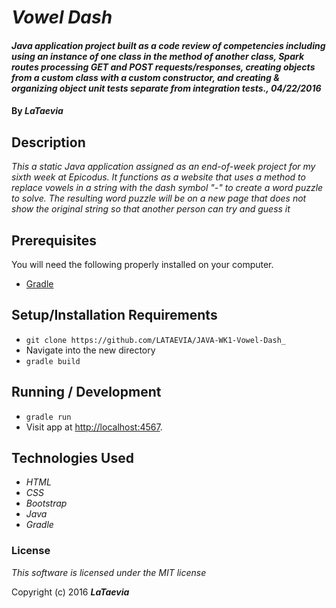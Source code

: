 # _Vowel Dash_

#### _Java application project built as a code review of competencies including using an instance of one class in the method of another class, Spark routes processing GET and POST requests/responses, creating objects from a custom class with a custom constructor, and creating & organizing object unit tests separate from integration tests., 04/22/2016_

#### By _**LaTaevia**_

## Description

_This a static Java application assigned as an end-of-week project for my sixth week at Epicodus. It functions as a website that uses a method to replace vowels in a string with the dash symbol "-" to create a word puzzle to solve. The resulting word puzzle will be on a new page that does not show the original string so that another person can try and guess it_

## Prerequisites

You will need the following properly installed on your computer.

* [Gradle](https://gradle.org/gradle-download/)

## Setup/Installation Requirements

* `git clone https://github.com/LATAEVIA/JAVA-WK1-Vowel-Dash_`
* Navigate into the new directory
* `gradle build`

## Running / Development

* `gradle run`
* Visit app at [http://localhost:4567](http://localhost:4567).

## Technologies Used

* _HTML_
* _CSS_
* _Bootstrap_
* _Java_
* _Gradle_

### License

*This software is licensed under the MIT license*

Copyright (c) 2016 **_LaTaevia_**
